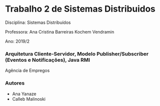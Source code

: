 # Trabalho 2 de Sistemas Distribuidos 

Disciplina: Sistemas Distribuídos

Professora: Ana Cristina Barreiras Kochem Vendramin

Ano: 2019/2

### Arquitetura Cliente-Servidor, Modelo Publisher/Subscriber (Eventos e Notificações), Java RMI

Agência de Empregos

### Autores
+ Ana Yanaze
+ Calleb Malinoski